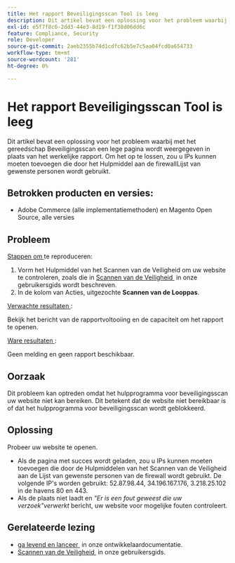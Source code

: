 ```yaml
---
title: Het rapport Beveiligingsscan Tool is leeg
description: Dit artikel bevat een oplossing voor het probleem waarbij met het gereedschap Beveiligingsscan een lege pagina wordt weergegeven in plaats van het werkelijke rapport. Om het op te lossen, zou u IPs kunnen moeten toevoegen die door het Hulpmiddel aan de firewallLijst van gewenste personen wordt gebruikt.
exl-id: e5f7f8c6-2dd3-44e3-8d19-f1f38d06dd6c
feature: Compliance, Security
role: Developer
source-git-commit: 2aeb2355b74d1cdfc62b5e7c5aa04fcd0a654733
workflow-type: tm+mt
source-wordcount: '281'
ht-degree: 0%

---
```


# Het rapport Beveiligingsscan Tool is leeg

Dit artikel bevat een oplossing voor het probleem waarbij met het gereedschap Beveiligingsscan een lege pagina wordt weergegeven in plaats van het werkelijke rapport. Om het op te lossen, zou u IPs kunnen moeten toevoegen die door het Hulpmiddel aan de firewallLijst van gewenste personen wordt gebruikt.

## Betrokken producten en versies:

* Adobe Commerce (alle implementatiemethoden) en Magento Open Source, alle versies

## Probleem

<u> Stappen om </u> te reproduceren:

1. Vorm het Hulpmiddel van het Scannen van de Veiligheid om uw website te controleren, zoals die in [&#x200B; Scannen van de Veiligheid &#x200B;](https://experienceleague.adobe.com/nl/docs/commerce-admin/systems/security/security-scan) in onze gebruikersgids wordt beschreven.
1. In de kolom van Acties, uitgezochte **Scannen van de Looppas**.

<u> Verwachte resultaten </u>:

Bekijk het bericht van de rapportvoltooiing en de capaciteit om het rapport te openen.

<u> Ware resultaten </u>:

Geen melding en geen rapport beschikbaar.

## Oorzaak

Dit probleem kan optreden omdat het hulpprogramma voor beveiligingsscan uw website niet kan bereiken. Dit betekent dat de website niet bereikbaar is of dat het hulpprogramma voor beveiligingsscan wordt geblokkeerd.

## Oplossing

Probeer uw website te openen.

* Als de pagina met succes wordt geladen, zou u IPs kunnen moeten toevoegen die door de Hulpmiddelen van het Scannen van de Veiligheid aan de Lijst van gewenste personen van de firewall wordt gebruikt. De volgende IP&#39;s worden gebruikt: 52.87.98.44, 34.196.167.176, 3.218.25.102 in de havens 80 en 443.
* Als de plaats niet laadt en *&quot;Er is een fout geweest die uw verzoek&quot;verwerkt* bericht, uw website voor mogelijke fouten controleert.

## Gerelateerde lezing

* [&#x200B; ga levend en lanceer &#x200B;](https://experienceleague.adobe.com/nl/docs/commerce-cloud-service/user-guide/launch/overview) in onze ontwikkelaardocumentatie.
* [&#x200B; Scannen van de Veiligheid &#x200B;](https://experienceleague.adobe.com/nl/docs/commerce-admin/systems/security/security-scan) in onze gebruikersgids.
